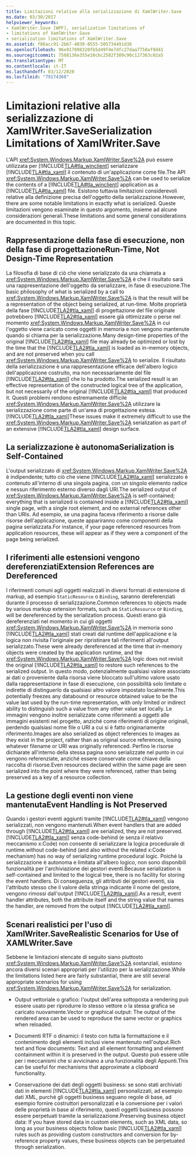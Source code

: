 ```yaml
---
title: Limitazioni relative alla serializzazione di XamlWriter.Save
ms.date: 03/30/2017
helpviewer_keywords:
- XamlWriter.Save [WPF], serialization limitations of
- limitations of XamlWriter.Save
- serialization limitations of XamlWriter.Save
ms.assetid: f86acc91-2b67-4039-8555-505734491d36
ms.openlocfilehash: 96e917898320fb5d49f4e7dfc27daa7750af9d41
ms.sourcegitcommit: 7588136e355e10cbc2582f389c90c127363c02a5
ms.translationtype: MT
ms.contentlocale: it-IT
ms.lasthandoff: 03/12/2020
ms.locfileid: "79174368"
---
```

# <a name="serialization-limitations-of-xamlwritersave"></a><span data-ttu-id="33ae8-102">Limitazioni relative alla serializzazione di XamlWriter.Save</span><span class="sxs-lookup"><span data-stu-id="33ae8-102">Serialization Limitations of XamlWriter.Save</span></span>
<span data-ttu-id="33ae8-103">L'API <xref:System.Windows.Markup.XamlWriter.Save%2A> può essere utilizzata per [!INCLUDE[TLA#tla_winclient](../../../../includes/tlasharptla-winclient-md.md)] serializzare [!INCLUDE[TLA#tla_xaml](../../../../includes/tlasharptla-xaml-md.md)] il contenuto di un'applicazione come file.</span><span class="sxs-lookup"><span data-stu-id="33ae8-103">The API <xref:System.Windows.Markup.XamlWriter.Save%2A> can be used to serialize the contents of a [!INCLUDE[TLA#tla_winclient](../../../../includes/tlasharptla-winclient-md.md)] application as a [!INCLUDE[TLA#tla_xaml](../../../../includes/tlasharptla-xaml-md.md)] file.</span></span> <span data-ttu-id="33ae8-104">Esistono tuttavia limitazioni considerevoli relative alla definizione precisa dell'oggetto della serializzazione.</span><span class="sxs-lookup"><span data-stu-id="33ae8-104">However, there are some notable limitations in exactly what is serialized.</span></span> <span data-ttu-id="33ae8-105">Queste limitazioni vengono esaminate in questo argomento, insieme ad alcune considerazioni generali.</span><span class="sxs-lookup"><span data-stu-id="33ae8-105">These limitations and some general considerations are documented in this topic.</span></span>  

<a name="Run_Time__Not_Design_Time_Representation"></a>
## <a name="run-time-not-design-time-representation"></a><span data-ttu-id="33ae8-106">Rappresentazione della fase di esecuzione, non della fase di progettazione</span><span class="sxs-lookup"><span data-stu-id="33ae8-106">Run-Time, Not Design-Time Representation</span></span>  
 <span data-ttu-id="33ae8-107">La filosofia di base di ciò che viene serializzato da una chiamata a <xref:System.Windows.Markup.XamlWriter.Save%2A> è che il risultato sarà una rappresentazione dell'oggetto da serializzare, in fase di esecuzione.</span><span class="sxs-lookup"><span data-stu-id="33ae8-107">The basic philosophy of what is serialized by a call to <xref:System.Windows.Markup.XamlWriter.Save%2A> is that the result will be a representation of the object being serialized, at run-time.</span></span> <span data-ttu-id="33ae8-108">Molte proprietà della fase [!INCLUDE[TLA2#tla_xaml](../../../../includes/tla2sharptla-xaml-md.md)] di progettazione del file originale potrebbero [!INCLUDE[TLA2#tla_xaml](../../../../includes/tla2sharptla-xaml-md.md)] essere già ottimizzate o perse nel momento <xref:System.Windows.Markup.XamlWriter.Save%2A> in cui l'oggetto viene caricato come oggetti in memoria e non vengono mantenute quando si chiama per la serializzazione.</span><span class="sxs-lookup"><span data-stu-id="33ae8-108">Many design-time properties of the original [!INCLUDE[TLA2#tla_xaml](../../../../includes/tla2sharptla-xaml-md.md)] file may already be optimized or lost by the time that the [!INCLUDE[TLA2#tla_xaml](../../../../includes/tla2sharptla-xaml-md.md)] is loaded as in-memory objects, and are not preserved when you call <xref:System.Windows.Markup.XamlWriter.Save%2A> to serialize.</span></span> <span data-ttu-id="33ae8-109">Il risultato della serializzazione è una rappresentazione efficace dell'albero logico dell'applicazione costruito, ma non necessariamente del file [!INCLUDE[TLA2#tla_xaml](../../../../includes/tla2sharptla-xaml-md.md)] che lo ha prodotto.</span><span class="sxs-lookup"><span data-stu-id="33ae8-109">The serialized result is an effective representation of the constructed logical tree of the application, but not necessarily of the original [!INCLUDE[TLA2#tla_xaml](../../../../includes/tla2sharptla-xaml-md.md)] that produced it.</span></span> <span data-ttu-id="33ae8-110">Questi problemi rendono estremamente difficile <xref:System.Windows.Markup.XamlWriter.Save%2A> utilizzare la serializzazione come parte di un'area di progettazione estesa. [!INCLUDE[TLA2#tla_xaml](../../../../includes/tla2sharptla-xaml-md.md)]</span><span class="sxs-lookup"><span data-stu-id="33ae8-110">These issues make it extremely difficult to use the <xref:System.Windows.Markup.XamlWriter.Save%2A> serialization as part of an extensive [!INCLUDE[TLA2#tla_xaml](../../../../includes/tla2sharptla-xaml-md.md)] design surface.</span></span>  
  
<a name="Serialization_is_Self_Contained"></a>
## <a name="serialization-is-self-contained"></a><span data-ttu-id="33ae8-111">La serializzazione è autonoma</span><span class="sxs-lookup"><span data-stu-id="33ae8-111">Serialization is Self-Contained</span></span>  
 <span data-ttu-id="33ae8-112">L'output serializzato di <xref:System.Windows.Markup.XamlWriter.Save%2A> è indipendente; tutto ciò che viene [!INCLUDE[TLA2#tla_xaml](../../../../includes/tla2sharptla-xaml-md.md)] serializzato è contenuto all'interno di una singola pagina, con un singolo elemento radice e nessun riferimento esterno diverso dagli URI.</span><span class="sxs-lookup"><span data-stu-id="33ae8-112">The serialized output of <xref:System.Windows.Markup.XamlWriter.Save%2A> is self-contained; everything that is serialized is contained inside a [!INCLUDE[TLA2#tla_xaml](../../../../includes/tla2sharptla-xaml-md.md)] single page, with a single root element, and no external references other than URIs.</span></span> <span data-ttu-id="33ae8-113">Ad esempio, se una pagina faceva riferimento a risorse dalle risorse dell'applicazione, queste appariranno come componenti della pagina serializzata.</span><span class="sxs-lookup"><span data-stu-id="33ae8-113">For instance, if your page referenced resources from application resources, these will appear as if they were a component of the page being serialized.</span></span>  
  
<a name="Extension_References_are_Dereferenced"></a>
## <a name="extension-references-are-dereferenced"></a><span data-ttu-id="33ae8-114">I riferimenti alle estensioni vengono dereferenziati</span><span class="sxs-lookup"><span data-stu-id="33ae8-114">Extension References are Dereferenced</span></span>  
 <span data-ttu-id="33ae8-115">I riferimenti comuni agli oggetti realizzati in diversi formati di estensione di markup, ad esempio `StaticResource` o `Binding`, saranno dereferenziati durante il processo di serializzazione.</span><span class="sxs-lookup"><span data-stu-id="33ae8-115">Common references to objects made by various markup extension formats, such as `StaticResource` or `Binding`, will be dereferenced by the serialization process.</span></span> <span data-ttu-id="33ae8-116">Questi erano già dereferenziati nel momento in cui gli oggetti <xref:System.Windows.Markup.XamlWriter.Save%2A> in memoria sono [!INCLUDE[TLA2#tla_xaml](../../../../includes/tla2sharptla-xaml-md.md)] stati creati dal runtime dell'applicazione e la logica non rivisita l'originale per ripristinare tali riferimenti all'output serializzato.</span><span class="sxs-lookup"><span data-stu-id="33ae8-116">These were already dereferenced at the time that in-memory objects were created by the application runtime, and the <xref:System.Windows.Markup.XamlWriter.Save%2A> logic does not revisit the original [!INCLUDE[TLA2#tla_xaml](../../../../includes/tla2sharptla-xaml-md.md)] to restore such references to the serialized output.</span></span> <span data-ttu-id="33ae8-117">In questo modo, potenzialmente qualsiasi valore associato ai dati o proveniente dalla risorsa viene bloccato sull'ultimo valore usato dalla rappresentazione in fase di esecuzione, con possibilità solo limitate o indirette di distinguerlo da qualsiasi altro valore impostato localmente.</span><span class="sxs-lookup"><span data-stu-id="33ae8-117">This potentially freezes any databound or resource obtained value to be the value last used by the run-time representation, with only limited or indirect ability to distinguish such a value from any other value set locally.</span></span> <span data-ttu-id="33ae8-118">Le immagini vengono inoltre serializzate come riferimenti a oggetti alle immagini esistenti nel progetto, anziché come riferimenti di origine originali, perdendo qualsiasi nome file o URI a cui si è fatto originariamente riferimento.</span><span class="sxs-lookup"><span data-stu-id="33ae8-118">Images are also serialized as object references to images as they exist in the project, rather than as original source references, losing whatever filename or URI was originally referenced.</span></span> <span data-ttu-id="33ae8-119">Perfino le risorse dichiarate all'interno della stessa pagina sono serializzate nel punto in cui vengono referenziate, anziché essere conservate come chiave della raccolta di risorse.</span><span class="sxs-lookup"><span data-stu-id="33ae8-119">Even resources declared within the same page are seen serialized into the point where they were referenced, rather than being preserved as a key of a resource collection.</span></span>  
  
<a name="Event_Handling_is_Not_Preserved"></a>
## <a name="event-handling-is-not-preserved"></a><span data-ttu-id="33ae8-120">La gestione degli eventi non viene mantenuta</span><span class="sxs-lookup"><span data-stu-id="33ae8-120">Event Handling is Not Preserved</span></span>  
 <span data-ttu-id="33ae8-121">Quando i gestori eventi aggiunti tramite [!INCLUDE[TLA2#tla_xaml](../../../../includes/tla2sharptla-xaml-md.md)] vengono serializzati, non vengono mantenuti.</span><span class="sxs-lookup"><span data-stu-id="33ae8-121">When event handlers that are added through [!INCLUDE[TLA2#tla_xaml](../../../../includes/tla2sharptla-xaml-md.md)] are serialized, they are not preserved.</span></span> [!INCLUDE[TLA2#tla_xaml](../../../../includes/tla2sharptla-xaml-md.md)] <span data-ttu-id="33ae8-122">senza code-behind (e senza il relativo meccanismo x:Code) non consente di serializzare la logica procedurale di runtime.</span><span class="sxs-lookup"><span data-stu-id="33ae8-122">without code-behind (and also without the related x:Code mechanism) has no way of serializing runtime procedural logic.</span></span> <span data-ttu-id="33ae8-123">Poiché la serializzazione è autonoma e limitata all'albero logico, non sono disponibili funzionalità per l'archiviazione dei gestori eventi.</span><span class="sxs-lookup"><span data-stu-id="33ae8-123">Because serialization is self-contained and limited to the logical tree, there is no facility for storing the event handlers.</span></span> <span data-ttu-id="33ae8-124">Di conseguenza, gli attributi dei gestori eventi, sia l'attributo stesso che il valore della stringa indicante il nome del gestore, vengono rimossi dall'output [!INCLUDE[TLA2#tla_xaml](../../../../includes/tla2sharptla-xaml-md.md)].</span><span class="sxs-lookup"><span data-stu-id="33ae8-124">As a result, event handler attributes, both the attribute itself and the string value that names the handler, are removed from the output [!INCLUDE[TLA2#tla_xaml](../../../../includes/tla2sharptla-xaml-md.md)].</span></span>  
  
<a name="Realistic_Scenarios_for_Use_of_XAMLWriter_Save"></a>
## <a name="realistic-scenarios-for-use-of-xamlwritersave"></a><span data-ttu-id="33ae8-125">Scenari realistici per l'uso di XamlWriter.Save</span><span class="sxs-lookup"><span data-stu-id="33ae8-125">Realistic Scenarios for Use of XAMLWriter.Save</span></span>  
 <span data-ttu-id="33ae8-126">Sebbene le limitazioni elencate di seguito siano piuttosto <xref:System.Windows.Markup.XamlWriter.Save%2A> sostanziali, esistono ancora diversi scenari appropriati per l'utilizzo per la serializzazione.</span><span class="sxs-lookup"><span data-stu-id="33ae8-126">While the limitations listed here are fairly substantial, there are still several appropriate scenarios for using <xref:System.Windows.Markup.XamlWriter.Save%2A> for serialization.</span></span>  
  
- <span data-ttu-id="33ae8-127">Output vettoriale o grafico: l'output dell'area sottoposta a rendering può essere usato per riprodurre lo stesso vettore o la stessa grafica se caricato nuovamente.</span><span class="sxs-lookup"><span data-stu-id="33ae8-127">Vector or graphical output: The output of the rendered area can be used to reproduce the same vector or graphics when reloaded.</span></span>  
  
- <span data-ttu-id="33ae8-128">Documenti RTF o dinamici: il testo con tutta la formattazione e il contenimento degli elementi inclusi viene mantenuto nell'output.</span><span class="sxs-lookup"><span data-stu-id="33ae8-128">Rich text and flow documents: Text and all element formatting and element containment within it is preserved in the output.</span></span> <span data-ttu-id="33ae8-129">Questo può essere utile per i meccanismi che si avvicinano a una funzionalità degli Appunti.</span><span class="sxs-lookup"><span data-stu-id="33ae8-129">This can be useful for mechanisms that approximate a clipboard functionality.</span></span>  
  
- <span data-ttu-id="33ae8-130">Conservazione dei dati degli oggetti business: se sono stati archiviati dati in elementi [!INCLUDE[TLA2#tla_xaml](../../../../includes/tla2sharptla-xaml-md.md)] personalizzati, ad esempio dati XML, purché gli oggetti business seguano regole di base, ad esempio fornire costruttori personalizzati e la conversione per i valori delle proprietà in base al riferimento, questi oggetti business possono essere perpetuati tramite la serializzazione.</span><span class="sxs-lookup"><span data-stu-id="33ae8-130">Preserving business object data: If you have stored data in custom elements, such as XML data, so long as your business objects follow basic [!INCLUDE[TLA2#tla_xaml](../../../../includes/tla2sharptla-xaml-md.md)] rules such as providing custom constructors and conversion for by-reference property values, these business objects can be perpetuated through serialization.</span></span>
